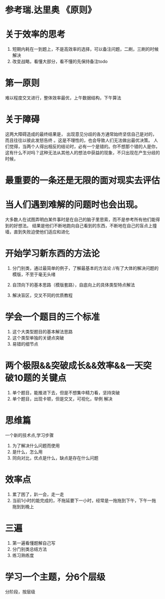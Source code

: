 # 参考瑞.达里奥 《原则》
# 关于效率的思考
1. 短期内耗在一到题上，不是高效率的选择，可以备注问题，二刷，三刷的时候解决
2. 改变战略，看懂大部分，看不懂的先保持备注todo

# 第一原则
难以程度交叉进行，整体效率最优，上午数据结构，下午算法

# 关于障碍
这两大障碍造成的最终结果是，
出现意见分歧的各方通常始终坚信自己是对的，而且往往以彼此发怒告终
。这是不理性的，也会导致人们无法做出最优决策。
人们觉得，当两个人得出相反的结论时，必有一个是错的。你不想那个错的人是你，这有什么不对吗？这种无法从其他人的想法中获益的现象，不只出现在产生分歧的时候，
# 最重要的一条还是无限的面对现实去评估

# 当人们遇到难解的问题时也会出现。
大多数人在试图弄明白某件事时是在自己的脑子里思索，而不是参考所有他们能得到的好想法。
结果是他们不断地跑向自己看到的东西，不断地在自己的盲点上撞墙，直到失败迫使他们适应和进化

# 开始学习新东西的方法论
1. 分门别类，通过最简单的例子，了解最基本的方法论
//有了大体的解决问题的模版，不至于毫无头绪
2. 自顶向下的基本思路（模版套路），自底向上的具体类型特点解法

3. 解决盲区，交叉不同的优质教程

# 学会一个题目的三个标准
1. 这个大类型题目的基本解法思路
2. 这个类型单独的关键点突破
3. 易错的细节点

# 两个极限&&突破成长&&效率&&一天突破10题的关键点
1. 单个题目，能推进下去，但是不想集中精力看，坚持突破
2. 单个题目，出现卡顿，但是交叉，可视化，举例 解决

# 思维篇
 一个新的技术点,学习步骤
 1. 为了解决什么问题而使用
 2. 是什么，怎么用
 3. 同向对比，优点是什么，缺点是存在什么问题

 

# 效率点
1. 累了困了，趴一会，走一走
2. 当前1小时的能完成的，不拖延要下一小时，经常是一拖拖到下午，下午一拖拖到到晚上

# 三遍
1. 第一遍看懂题解自己写
2. 分门别类总结方法
3. 练习熟练度

# 学习一个主题，分6个层级
分阶段，按层级


